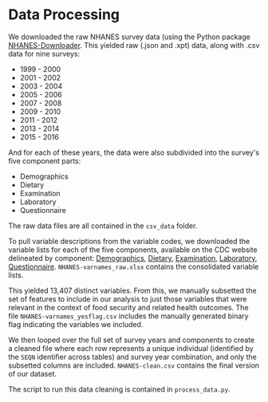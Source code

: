 # Data Processing

We downloaded the raw NHANES survey data (using the Python package [NHANES-Downloader](https://github.com/mrwyattii/NHANES-Downloader). This yielded raw (.json and .xpt) data, along with .csv data for nine surveys: 
* 1999 - 2000
* 2001 - 2002
* 2003 - 2004
* 2005 - 2006
* 2007 - 2008
* 2009 - 2010
* 2011 - 2012
* 2013 - 2014
* 2015 - 2016

And for each of these years, the data were also subdivided into the survey's five component parts: 
* Demographics
* Dietary
* Examination
* Laboratory
* Questionnaire 

The raw data files are all contained in the `csv_data` folder. 

To pull variable descriptions from the variable codes, we downloaded the variable lists for each of the five components, available on the CDC website delineated by component: [Demographics](https://wwwn.cdc.gov/nchs/nhanes/search/variablelist.aspx?Component=Demographics), [Dietary](https://wwwn.cdc.gov/nchs/nhanes/Search/variablelist.aspx?Component=Dietary), [Examination](https://wwwn.cdc.gov/nchs/nhanes/Search/variablelist.aspx?Component=Examination), [Laboratory](https://wwwn.cdc.gov/nchs/nhanes/Search/variablelist.aspx?Component=Laboratory), [Questionnaire](https://wwwn.cdc.gov/nchs/nhanes/Search/variablelist.aspx?Component=Questionnaire). `NHANES-varnames_raw.xlsx` contains the consolidated variable lists. 

This yielded 13,407 distinct variables. From this, we manually subsetted the set of features to include in our analysis to just those variables that were relevant in the context of food security and related health outcomes. The file `NHANES-varnames_yesflag.csv` includes the manually generated binary flag indicating the variables we included. 

We then looped over the full set of survey years and components to create a cleaned file where each row represents a unique individual (identified by the `SEQN` identifier across tables) and survey year combination, and only the subsetted columns are included. `NHANES-clean.csv` contains the final version of our dataset. 

The script to run this data cleaning is contained in `process_data.py`. 